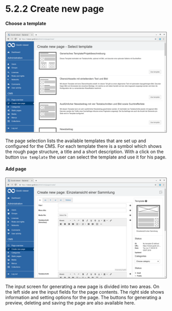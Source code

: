 # 5.2.2 Create new page

#### Choose a template

![](../../../.gitbook/assets/5.2.2.png)

The page selection lists the available templates that are set up and configured for the CMS. For each template there is a symbol which shows the rough page structure, a title and a short description. With a click on the button `Use template` the user can select the template and use it for his page.

#### Add page

![](../../../.gitbook/assets/5.2.2-1%20%281%29.png)

The input screen for generating a new page is divided into two areas. On the left side are the input fields for the page contents. The right side shows information and setting options for the page. The buttons for generating a preview, deleting and saving the page are also available here.

